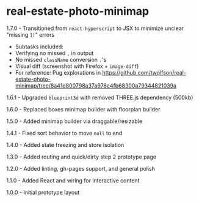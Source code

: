 # real-estate-photo-minimap
1.7.0 - Transitioned from `react-hyperscript` to JSX to minimize unclear "missing `])`" errors
  - Subtasks included:
  - Verifying no missed `,` in output
  - No missed `className` conversion `.`'s
  - Visual diff (screenshot with Firefox + `image-diff`)
  - For reference: Pug explorations in https://github.com/twolfson/real-estate-photo-minimap/tree/8a41d800798a37a978c4fb68300a79344821039a

1.6.1 - Upgraded `blueprint3d` with removed THREE.js dependency (500kb)

1.6.0 - Replaced boxes minimap builder with floorplan builder

1.5.0 - Added minimap builder via draggable/resizable

1.4.1 - Fixed sort behavior to move `null` to end

1.4.0 - Added state freezing and store isolation

1.3.0 - Added routing and quick/dirty step 2 prototype page

1.2.0 - Added linting, gh-pages support, and general polish

1.1.0 - Added React and wiring for interactive content

1.0.0 - Initial prototype layout
